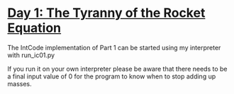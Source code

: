 # [Day 1: The Tyranny of the Rocket Equation](https://adventofcode.com/2019/day/1)

The IntCode implementation of Part 1 can be started using my interpreter with run_ic01.py

If you run it on your own interpreter please be aware that there needs to be a final input value of 0
for the program to know when to stop adding up masses.
